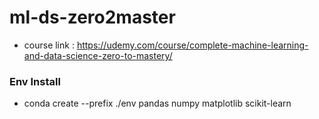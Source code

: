 # ml-ds-zero2master
* course link : https://udemy.com/course/complete-machine-learning-and-data-science-zero-to-mastery/

### Env Install
*  conda create --prefix ./env pandas numpy matplotlib scikit-learn
